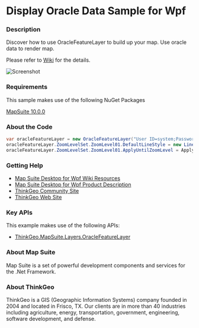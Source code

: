 # Display Oracle Data Sample for Wpf

### Description

Discover how to use OracleFeatureLayer to build up your map. Use oracle data to render map.

Please refer to [Wiki](http://wiki.thinkgeo.com/wiki/map_suite_desktop_for_wpf) for the details.

![Screenshot](https://gitlab.com/thinkgeo/public/thinkgeo-desktop-maps/-/raw/support/v10/samples/wpf/DisplayOracleDataSample/Screenshot.png)

### Requirements
This sample makes use of the following NuGet Packages

[MapSuite 10.0.0](https://www.nuget.org/packages?q=ThinkGeo)

### About the Code
```csharp
var oracleFeatureLayer = new OracleFeatureLayer("User ID=system;Password=tg2017;Data Source=192.168.0.101/orcl;", "AUSTINSTREETS1", "ID");
oracleFeatureLayer.ZoomLevelSet.ZoomLevel01.DefaultLineStyle = new LineStyle(new GeoPen(new GeoSolidBrush(GeoColor.SimpleColors.Copper), 2.0f));
oracleFeatureLayer.ZoomLevelSet.ZoomLevel01.ApplyUntilZoomLevel = ApplyUntilZoomLevel.Level20;
```

### Getting Help

- [Map Suite Desktop for Wpf Wiki Resources](http://wiki.thinkgeo.com/wiki/map_suite_desktop_for_wpf)
- [Map Suite Desktop for Wpf Product Description](https://thinkgeo.com/ui-controls#desktop-platforms)
- [ThinkGeo Community Site](http://community.thinkgeo.com/)
- [ThinkGeo Web Site](http://www.thinkgeo.com)

### Key APIs
This example makes use of the following APIs:

- [ThinkGeo.MapSuite.Layers.OracleFeatureLayer](http://wiki.thinkgeo.com/wiki/api/ThinkGeo.MapSuite.Layers.OracleFeatureLayer)

### About Map Suite
Map Suite is a set of powerful development components and services for the .Net Framework.

### About ThinkGeo
ThinkGeo is a GIS (Geographic Information Systems) company founded in 2004 and located in Frisco, TX. Our clients are in more than 40 industries including agriculture, energy, transportation, government, engineering, software development, and defense.
